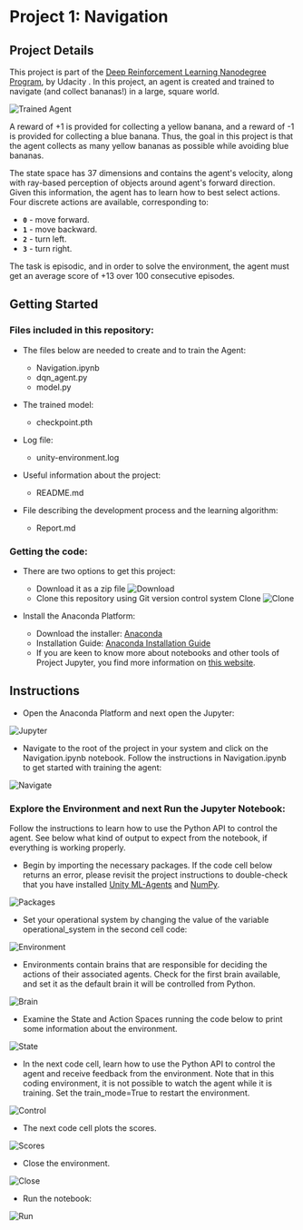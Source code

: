 [//]: # (Image References)

[image1]: https://user-images.githubusercontent.com/10624937/42135619-d90f2f28-7d12-11e8-8823-82b970a54d7e.gif "Trained Agent"
[image2]: https://github.com/LucianaRocha/drlnd-project-1-navigation/blob/master/images/a.png "Packages"
[image3]: https://github.com/LucianaRocha/drlnd-project-1-navigation/blob/master/images/b.png "Environment"
[image4]: https://github.com/LucianaRocha/drlnd-project-1-navigation/blob/master/images/c.png "Brain"
[image5]: https://github.com/LucianaRocha/drlnd-project-1-navigation/blob/master/images/d.png "State"
[image6]: https://github.com/LucianaRocha/drlnd-project-1-navigation/blob/master/images/e.png "Control"
[image7]: https://github.com/LucianaRocha/drlnd-project-1-navigation/blob/master/images/f.png "Scores"
[image8]: https://github.com/LucianaRocha/drlnd-project-1-navigation/blob/master/images/g.png "Close"
[image10]: https://github.com/LucianaRocha/drlnd-project-1-navigation/blob/master/images/download.png "Download"
[image11]: https://github.com/LucianaRocha/drlnd-project-1-navigation/blob/master/images/Navigate.png "Navigate"
[image12]: https://github.com/LucianaRocha/drlnd-project-1-navigation/blob/master/images/clone.png "Clone"
[image13]: https://github.com/LucianaRocha/drlnd-project-1-navigation/blob/master/images/Run.png "Run"
[image14]: https://github.com/LucianaRocha/drlnd-project-1-navigation/blob/master/images/Jupyter.png "Jupyter"

# Project 1: Navigation

## Project Details

This project is part of the [Deep Reinforcement Learning Nanodegree Program](https://www.udacity.com/course/deep-reinforcement-learning-nanodegree--nd893), by Udacity .
In this project, an agent is created and trained to navigate (and collect bananas!) in a large, square world.

![Trained Agent][image1]

A reward of +1 is provided for collecting a yellow banana, and a reward of -1 is provided for collecting a blue banana. Thus, the goal in this project is that the agent collects as many yellow bananas as possible while avoiding blue bananas.

The state space has 37 dimensions and contains the agent's velocity, along with ray-based perception of objects around agent's forward direction. Given this information, the agent has to learn how to best select actions. Four discrete actions are available, corresponding to:
- **`0`** - move forward.
- **`1`** - move backward.
- **`2`** - turn left.
- **`3`** - turn right.

The task is episodic, and in order to solve the environment, the agent must get an average score of +13 over 100 consecutive episodes.

## Getting Started

### Files included in this repository:
- The files below are needed to create and to train the Agent:
    - Navigation.ipynb
    - dqn_agent.py
    - model.py

- The trained model:
    - checkpoint.pth

- Log file:
    - unity-environment.log

- Useful information about the project:
    - README.md

- File describing the development process and the learning algorithm:
    - Report.md

### Getting the code:
- There are two options to get this project:
    - Download it as a zip file 
    ![Download][image10]
    - Clone this repository using Git version control system Clone
    ![Clone][image12]

- Install the Anaconda Platform:
    - Download the installer: [Anaconda](https://www.anaconda.com/distribution/)
    - Installation Guide: [Anaconda Installation Guide](https://docs.anaconda.com/anaconda/install/)
    - If you are keen to know more about notebooks and other tools of Project Jupyter, you find more information on [this website](https://jupyter.org/index.html).

## Instructions
- Open the Anaconda Platform and next open the Jupyter: 

![Jupyter][image14]

- Navigate to the root of the project in your system and click on the Navigation.ipynb notebook. Follow the instructions in Navigation.ipynb to get started with training the agent: 

![Navigate][image11]

### Explore the Environment and next Run the Jupyter Notebook:
Follow the instructions to learn how to use the Python API to control the agent. See below what kind of output to expect from the notebook, if everything is working properly.

- Begin by importing the necessary packages. If the code cell below returns an error, please revisit the project instructions to double-check that you have installed [Unity ML-Agents](https://github.com/Unity-Technologies/ml-agents/blob/master/docs/Installation.md) and [NumPy](https://numpy.org/).

![Packages][image2]

- Set your operational system by changing the value of the variable operational_system in the second cell code: 

![Environment][image3]

- Environments contain brains that are responsible for deciding the actions of their associated agents. Check for the first brain available, and set it as the default brain it will be controlled from Python. 

![Brain][image4]

- Examine the State and Action Spaces running the code below to print some information about the environment. 

![State][image5]

- In the next code cell, learn how to use the Python API to control the agent and receive feedback from the environment. Note that in this coding environment, it is not possible to watch the agent while it is training. Set the train_mode=True to restart the environment.

![Control][image6]

- The next code cell plots the scores.

![Scores][image7]

- Close the environment.

![Close][image8]

- Run the notebook:

![Run][image13]